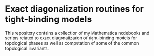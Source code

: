 # Exact diagonalization routines for tight-binding models

This repository contains a collection of my Mathematica nodebooks and scripts related to exact diagonalization of tight-binding models for topological phases as well as computation of some of the common topological invariants. 
